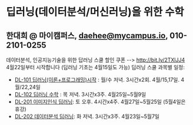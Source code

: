 # 딥러닝(데이터분석/머신러닝)을 위한 수학
## 한대희 @ 마이캠퍼스, daehee@mycampus.io,  010-2101-0255
데이터분석, 인공지능기술을 위한 답러닝 스쿨 할인 쿠폰 -->   http://bit.ly/2TXlJJ4  
4월22일부터 시작합니다 (딥러닝 기초는 4월15일도 가능) 
딥러닝 스쿨 과목별 일정:  
* [DL-101 딥러닝(이론+프로그래밍)시작](https://pg.mycampus.io/?idx=97) : 월/수 저녁. 3시간x2회. 4월/15,17일. 4월/22,24일
* [DL-102 딥러닝 수학](https://pg.mycampus.io/21/?idx=98) : 목 저녁. 3시간x3주. 4월25일~5월9일
* [DL-201 이미지인식 딥러닝](https://pg.mycampus.io/?idx=115): 토 오후. 4시간x4주. 4월27일~5월25일 (5월4일은 휴강)
* [DL-202 데이터분석 딥러닝](https://pg.mycampus.io/?idx=105): 화 저녁. 3시간x3주. 4월23일~5월7일

